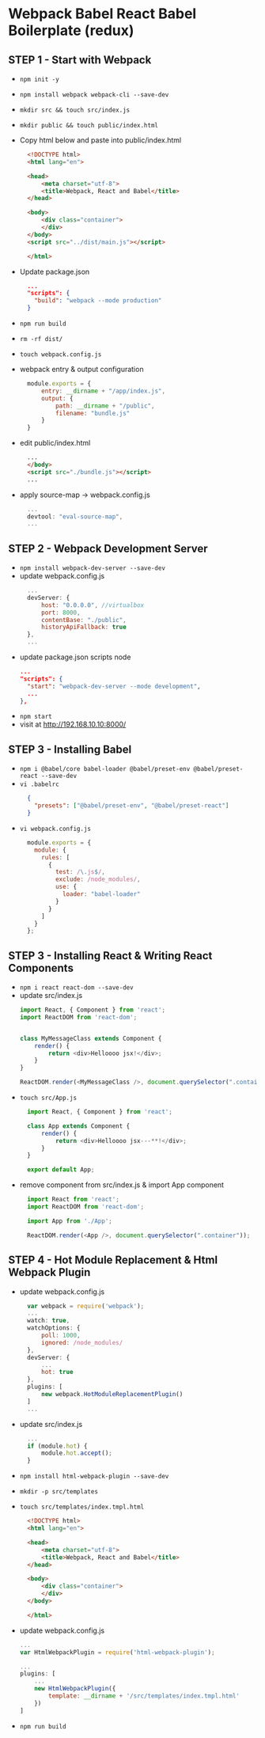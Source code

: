 # Webpack Babel React Babel Boilerplate (redux)

## STEP 1 - Start with Webpack

  - `npm init -y`
  - `npm install webpack webpack-cli --save-dev`
  - `mkdir src && touch src/index.js`
  - `mkdir public && touch public/index.html`
  - Copy html below and paste into public/index.html

    ```html
      <!DOCTYPE html>
      <html lang="en">

      <head>
          <meta charset="utf-8">
          <title>Webpack, React and Babel</title>
      </head>

      <body>
          <div class="container">
          </div>
      </body>
      <script src="../dist/main.js"></script>

      </html>
    ```
  - Update package.json
    ```json
      ...
      "scripts": {
        "build": "webpack --mode production"
      }
    ```  
  - `npm run build`
  - `rm -rf dist/`
  - `touch webpack.config.js`
  - webpack entry & output configuration
    ```javascript
      module.exports = {
          entry: __dirname + "/app/index.js",
          output: {
              path: __dirname + "/public",
              filename: "bundle.js"
          }
      }
    ```  
  - edit public/index.html
    ```html
      ...
      </body>
      <script src="./bundle.js"></script>
      ...
    ```
  
  - apply source-map -> webpack.config.js
    ```javascript
      ...
      devtool: "eval-source-map",
      ...
    ```


## STEP 2 - Webpack Development Server

  - `npm install webpack-dev-server --save-dev`
  - update webpack.config.js
    ```javascript
      ...
      devServer: {
          host: "0.0.0.0", //virtualbox
          port: 8000,
          contentBase: "./public",
          historyApiFallback: true
      },
      ...
    ```
  - update package.json scripts node
    ```json
    ...
    "scripts": {
      "start": "webpack-dev-server --mode development",
      ...
    },
    ```
  - `npm start`
  - visit at http://192.168.10.10:8000/


## STEP 3 - Installing Babel

  - `npm i @babel/core babel-loader @babel/preset-env @babel/preset-react --save-dev`
  - `vi .babelrc`
    ```json
      {
        "presets": ["@babel/preset-env", "@babel/preset-react"]
      }
    ```
  - `vi webpack.config.js`
    ```javascript
      module.exports = {
        module: {
          rules: [
            {
              test: /\.js$/,
              exclude: /node_modules/,
              use: {
                loader: "babel-loader"
              }
            }
          ]
        }
      };
    ```


## STEP 3 - Installing React & Writing React Components
  - `npm i react react-dom --save-dev`
  - update src/index.js
    ```javascript
    import React, { Component } from 'react';
    import ReactDOM from 'react-dom';


    class MyMessageClass extends Component {
        render() {
            return <div>Helloooo jsx!</div>;
        }
    }

    ReactDOM.render(<MyMessageClass />, document.querySelector(".container"));
    ```
  - `touch src/App.js`
    ```javascript
      import React, { Component } from 'react';

      class App extends Component {
          render() {
              return <div>Helloooo jsx---**!</div>;
          }
      }

      export default App;
    ```
  - remove component from src/index.js & import App component
    ```javascript
      import React from 'react';
      import ReactDOM from 'react-dom';

      import App from './App';

      ReactDOM.render(<App />, document.querySelector(".container"));
    ```

## STEP 4 - Hot Module Replacement & Html Webpack Plugin

  - update webpack.config.js
    ```javascript
      var webpack = require('webpack');
      ...
      watch: true,
      watchOptions: {
          poll: 1000,
          ignored: /node_modules/
      },
      devServer: {
          ...
          hot: true
      },
      plugins: [
          new webpack.HotModuleReplacementPlugin()
      ]
      ...
    ```
  - update src/index.js
    ```javascript
      ...
      if (module.hot) {
          module.hot.accept();
      }
    ```

  - `npm install html-webpack-plugin --save-dev`
  - `mkdir -p src/templates`
  - `touch src/templates/index.tmpl.html`
    ```html
      <!DOCTYPE html>
      <html lang="en">

      <head>
          <meta charset="utf-8">
          <title>Webpack, React and Babel</title>
      </head>

      <body>
          <div class="container">
          </div>
      </body>

      </html>
    ```
  - update webpack.config.js
    ```javascript
    ...
    var HtmlWebpackPlugin = require('html-webpack-plugin');

    ...
    plugins: [
        ...
        new HtmlWebpackPlugin({
            template: __dirname + '/src/templates/index.tmpl.html'    
        })
    ]
    ```
  - `npm run build`






